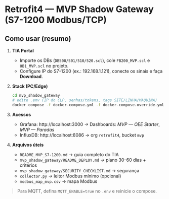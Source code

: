 # Retrofit4 — MVP Shadow Gateway (S7-1200 Modbus/TCP)

## Como usar (resumo)
1) **TIA Portal**
   - Importe os DBs (`DB500/501/510/520.scl`), cole `FB200_MVP.scl` e `OB1_MVP.scl` no projeto.
   - Configure IP do S7-1200 (ex.: 192.168.1.121), conecte os sinais e faça **Download**.

2) **Stack (PC/Edge)**
   ```bash
   cd mvp_shadow_gateway
   # edite .env (IP do CLP, senhas/tokens, tags SITE/LINHA/MAQUINA)
   docker compose -f docker-compose.yml -f docker-compose.override.yml up -d
   ```

3) **Acessos**
   - Grafana: http://localhost:3000  → Dashboards: *MVP — OEE Starter*, *MVP — Paradas*
   - InfluxDB: http://localhost:8086  → org `retrofit4`, bucket `mvp`

4) **Arquivos úteis**
   - `README_MVP_S7-1200.md` → guia completo do TIA
   - `mvp_shadow_gateway/README_DEPLOY.md` → plano 30–60 dias + critérios
   - `mvp_shadow_gateway/SECURITY_CHECKLIST.md` → segurança
   - `collector.py` → leitor Modbus mínimo (opcional)
   - `modbus_map_mvp.csv` → mapa Modbus

> Para MQTT, defina `MQTT_ENABLE=true` no `.env` e reinicie o compose.
